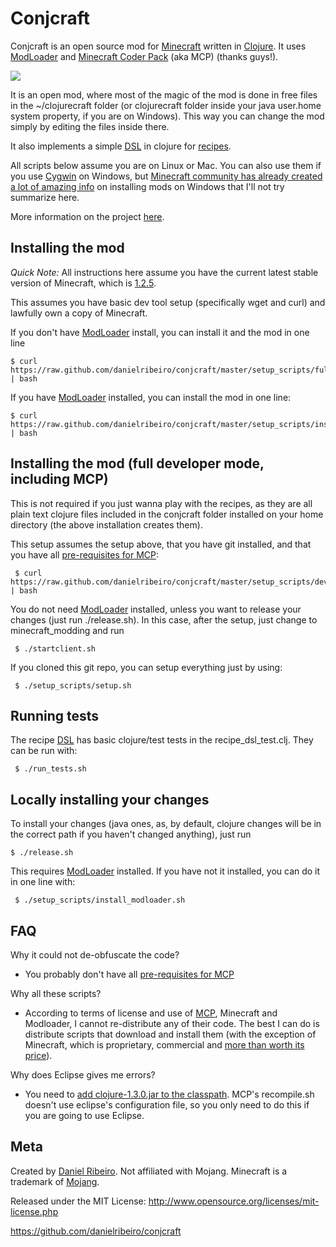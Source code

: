 Conjcraft
==============

Conjcraft is an open source mod for [Minecraft](http://www.minecraft.net/) written in [Clojure](http://clojure.org/). It uses [ModLoader](http://www.minecraftdl.com/modloader-risugami-downloads/) and [Minecraft Coder Pack](http://mcp.ocean-labs.de/index.php/Main_Page) (aka MCP) (thanks guys!).

[![](http://metaphysicaldeveloper.files.wordpress.com/2012/04/2012-04-18_02-58-48.png)](http://metaphysicaldeveloper.wordpress.com/2012/04/20/conjcraft-a-minecraft-mod-implemented-in-clojure/)

It is an open mod, where most of the magic of the mod is done in free files in the ~/clojurecraft folder (or clojurecraft folder inside your java user.home system property, if you are on Windows). This way you can change the mod simply by editing the files inside there.

It also implements a simple [DSL](http://www.manning.com/ghosh/) in clojure for [recipes](https://github.com/danielribeiro/conjcraft/blob/master/recipes.clj#L36).

All scripts below assume you are on Linux or Mac. You can also use them if you use [Cygwin](http://www.cygwin.com/) on Windows, but [Minecraft community has already created a lot of amazing info](http://www.minecraftforum.net/topic/75440-v125-risugamis-mods-everything-updated/) on installing mods on Windows that I'll not try summarize here.

More information on the project [here](http://metaphysicaldeveloper.wordpress.com/2012/04/20/conjcraft-a-minecraft-mod-implemented-in-clojure/).

Installing the mod
----

*Quick Note:* All instructions here assume you have the current latest stable version of Minecraft, which is [1.2.5](http://www.minecraftwiki.net/wiki/Version_history#1.2.5).

This assumes you have basic dev tool setup (specifically wget and curl) and lawfully own a copy of Minecraft.

If you don't have [ModLoader](http://www.minecraftdl.com/modloader-risugami-downloads/) install, you can install it and the mod in one line

    $ curl https://raw.github.com/danielribeiro/conjcraft/master/setup_scripts/full_install.sh | bash

If you have [ModLoader](http://www.minecraftdl.com/modloader-risugami-downloads/) installed, you can install the mod in one line:

    $ curl https://raw.github.com/danielribeiro/conjcraft/master/setup_scripts/install.sh | bash


Installing the mod (full developer mode, including MCP)
----
This is not required if you just wanna play with the recipes, as they are all plain text clojure files included in the conjcraft folder installed on your home directory (the above installation creates them).

This setup assumes the setup above, that you have git installed, and that you have all [pre-requisites for MCP](http://mcp.ocean-labs.de/index.php/MCP_Readme):

     $ curl https://raw.github.com/danielribeiro/conjcraft/master/setup_scripts/dev_install.sh | bash

You do not need [ModLoader](http://www.minecraftdl.com/modloader-risugami-downloads/) installed, unless you want to release your changes (just run ./release.sh). In this case, after the setup, just change to minecraft_modding and run

     $ ./startclient.sh

If you cloned this git repo, you can setup everything just by using:

     $ ./setup_scripts/setup.sh


Running tests
----
The recipe [DSL](http://www.manning.com/ghosh/) has basic clojure/test tests in the recipe_dsl_test.clj. They can be run with:

     $ ./run_tests.sh

Locally installing your changes
---- 
To install your changes (java ones, as, by default, clojure changes will be in the correct path if you haven't changed anything), just run

    $ ./release.sh

This requires [ModLoader](http://www.minecraftdl.com/modloader-risugami-downloads/) installed. If you have not it installed, you can do it in one line with:

     $ ./setup_scripts/install_modloader.sh


FAQ
----

Why it could not de-obfuscate the code?

- You probably don't have all [pre-requisites for MCP](http://mcp.ocean-labs.de/index.php/MCP_Readme)

Why all these scripts?

- According to terms of license and use of [MCP](http://mcp.ocean-labs.de/index.php/MCP_Releases), Minecraft and Modloader, I cannot re-distribute any of their code. The best I can do is distribute scripts that download and install them (with the exception of Minecraft, which is proprietary, commercial and [more than worth its price](http://www.minecraft.net/store)).

Why does Eclipse gives me errors?

- You need to [add clojure-1.3.0.jar to the classpath](http://www.wikihow.com/Add-JARs-to-Project-Build-Paths-in-Eclipse-%28Java%29). MCP's recompile.sh doesn't use eclipse's configuration file, so you only need to do this if you are going to use Eclipse.


Meta
----

Created by [Daniel Ribeiro](http://metaphysicaldeveloper.wordpress.com/about-me). Not affiliated with Mojang. Minecraft is a trademark of [Mojang](http://mojang.com/).

Released under the MIT License: http://www.opensource.org/licenses/mit-license.php

https://github.com/danielribeiro/conjcraft
